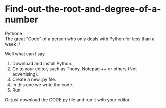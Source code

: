 # Find-out-the-root-and-degree-of-a-number
Pythone<br>
The great "Code" of a person who only deals with Python for less than a week :/

Well what can I say
1) Download and install Python.
2) Go to your editor, such as Thony, Notepad ++ or others (Not advertising).
3) Create a new .py file.
4) In this one we write the code.
5) Run.

Or just download the CODE.py file and run it with your editor.
